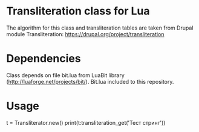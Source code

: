 Transliteration class for Lua
=============================

The algorithm for this class and transliteration tables are taken from Drupal module Transliteration: https://drupal.org/project/transliteration

Dependencies
============

Class depends on file bit.lua from LuaBit library (http://luaforge.net/projects/bit/). Bit.lua included to this repository.

Usage
=====

t = Transliterator.new()
print(t:transliteration_get('Тест стринг'))
